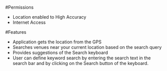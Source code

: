 #Permissions
- Location enabled to High Accuracy
- Internet Access

#Features
- Application gets the location from the GPS
- Searches venues near your current location based on the search query
- Provides suggestions of the Search keyboard
- User can define keyword search by entering the search text in the search bar and by clicking on the Search button of the keyboard.

